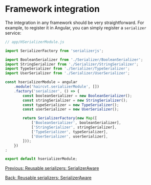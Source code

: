 # Framework integration

The integration in any framework should be very straightforward. For example, to register it in Angular, you can simply
register a `serializer` service:

```js
// app/HSerializerModule.js

import SerializerFactory from 'serializerjs';

import BooleanSerializer from './Serializer/BooleanSerializer';
import StringSerializer from './Serializer/StringSerializer';
import TypeSerializer from './Serializer/TypeSerializer';
import UserSerializer from './Serializer/UserSerializer';

const hserializerModule = angular
    .module('haircvt.serializerModule', [])
    .factory('serializer', () => {
        const booleanSerializer = new BooleanSerializer();
        const stringSerializer = new StringSerializer();
        const typeSerializer = new TypeSerializer();
        const userSerializer = new UserSerializer();

        return SerializerFactory(new Map([
            ['BooleanSerializer', booleanSerializer],
            ['StringSerializer', stringSerializer],
            ['TypeSerializer', typeSerializer],
            ['UserSerializer', userSerializer],
        ]));
    })
;

export default hserializerModule;
```

[Previous: Reusable serializers: SerializerAware](https://github.com/haircvt/serializerjs/manual/usage.html#serializeraware)

[Back: Reusable serializers: SerializerAware](https://github.com/haircvt/serializerjs/manual/usage.html#serializeraware)
